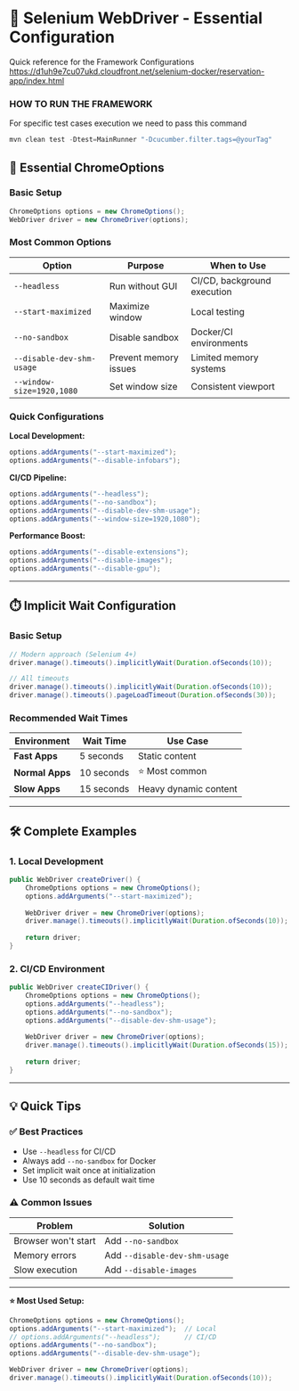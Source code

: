 # 🚀 Selenium WebDriver - Essential Configuration

Quick reference for the Framework Configurations
https://d1uh9e7cu07ukd.cloudfront.net/selenium-docker/reservation-app/index.html


### HOW TO RUN THE FRAMEWORK

For specific test cases execution we need to pass this command
```java
mvn clean test -Dtest=MainRunner "-Dcucumber.filter.tags=@yourTag"
```

## 🔧 Essential ChromeOptions

### Basic Setup
```java
ChromeOptions options = new ChromeOptions();
WebDriver driver = new ChromeDriver(options);
```

### Most Common Options

| Option | Purpose | When to Use |
|--------|---------|-------------|
| `--headless` | Run without GUI | CI/CD, background execution |
| `--start-maximized` | Maximize window | Local testing |
| `--no-sandbox` | Disable sandbox | Docker/CI environments |
| `--disable-dev-shm-usage` | Prevent memory issues | Limited memory systems |
| `--window-size=1920,1080` | Set window size | Consistent viewport |

### Quick Configurations

**Local Development:**
```java
options.addArguments("--start-maximized");
options.addArguments("--disable-infobars");
```

**CI/CD Pipeline:**
```java
options.addArguments("--headless");
options.addArguments("--no-sandbox");
options.addArguments("--disable-dev-shm-usage");
options.addArguments("--window-size=1920,1080");
```

**Performance Boost:**
```java
options.addArguments("--disable-extensions");
options.addArguments("--disable-images");
options.addArguments("--disable-gpu");
```

---

## ⏱️ Implicit Wait Configuration

### Basic Setup
```java
// Modern approach (Selenium 4+)
driver.manage().timeouts().implicitlyWait(Duration.ofSeconds(10));

// All timeouts
driver.manage().timeouts().implicitlyWait(Duration.ofSeconds(10));
driver.manage().timeouts().pageLoadTimeout(Duration.ofSeconds(30));
```

### Recommended Wait Times

| Environment | Wait Time | Use Case |
|------------|-----------|----------|
| **Fast Apps** | 5 seconds | Static content |
| **Normal Apps** | 10 seconds | ⭐ Most common |
| **Slow Apps** | 15 seconds | Heavy dynamic content |

---

## 🛠️ Complete Examples

### 1. Local Development
```java
public WebDriver createDriver() {
    ChromeOptions options = new ChromeOptions();
    options.addArguments("--start-maximized");
    
    WebDriver driver = new ChromeDriver(options);
    driver.manage().timeouts().implicitlyWait(Duration.ofSeconds(10));
    
    return driver;
}
```

### 2. CI/CD Environment
```java
public WebDriver createCIDriver() {
    ChromeOptions options = new ChromeOptions();
    options.addArguments("--headless");
    options.addArguments("--no-sandbox");
    options.addArguments("--disable-dev-shm-usage");
    
    WebDriver driver = new ChromeDriver(options);
    driver.manage().timeouts().implicitlyWait(Duration.ofSeconds(15));
    
    return driver;
}
```

---

## 💡 Quick Tips

### ✅ Best Practices
- Use `--headless` for CI/CD
- Always add `--no-sandbox` for Docker
- Set implicit wait once at initialization
- Use 10 seconds as default wait time

### ⚠️ Common Issues
| Problem | Solution |
|---------|----------|
| Browser won't start | Add `--no-sandbox` |
| Memory errors | Add `--disable-dev-shm-usage` |
| Slow execution | Add `--disable-images` |

---

**⭐ Most Used Setup:**
```java
ChromeOptions options = new ChromeOptions();
options.addArguments("--start-maximized");  // Local
// options.addArguments("--headless");      // CI/CD
options.addArguments("--no-sandbox");
options.addArguments("--disable-dev-shm-usage");

WebDriver driver = new ChromeDriver(options);
driver.manage().timeouts().implicitlyWait(Duration.ofSeconds(10));
```